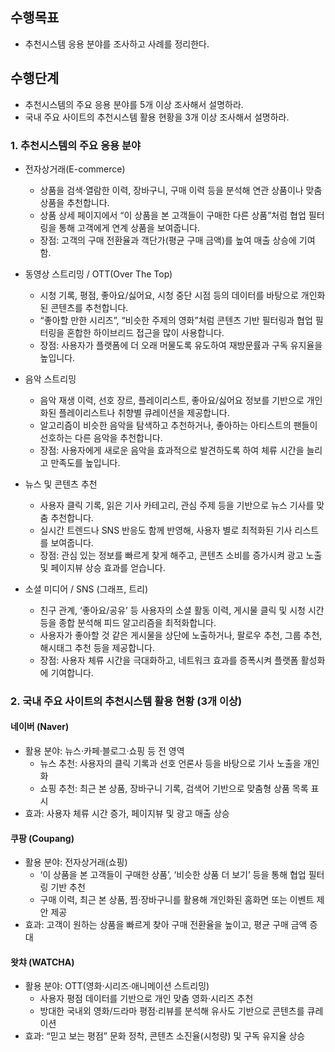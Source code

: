 ## 수행목표
- 추천시스템 응용 분야를 조사하고 사례를 정리한다.

## 수행단계
- 추천시스템의 주요 응용 분야를 5개 이상 조사해서 설명하라.
- 국내 주요 사이트의 추천시스템 활용 현황을 3개 이상 조사해서 설명하라.

### 1. 추천시스템의 주요 응용 분야

- 전자상거래(E-commerce)
    - 상품을 검색·열람한 이력, 장바구니, 구매 이력 등을 분석해 연관 상품이나 맞춤 상품을 추천합니다.
    - 상품 상세 페이지에서 “이 상품을 본 고객들이 구매한 다른 상품”처럼 협업 필터링을 통해 고객에게 연계 상품을 보여줍니다.
    - 장점: 고객의 구매 전환율과 객단가(평균 구매 금액)를 높여 매출 상승에 기여함.

- 동영상 스트리밍 / OTT(Over The Top)
    - 시청 기록, 평점, 좋아요/싫어요, 시청 중단 시점 등의 데이터를 바탕으로 개인화된 콘텐츠를 추천합니다.
    - “좋아할 만한 시리즈”, “비슷한 주제의 영화”처럼 콘텐츠 기반 필터링과 협업 필터링을 혼합한 하이브리드 접근을 많이 사용합니다.
    - 장점: 사용자가 플랫폼에 더 오래 머물도록 유도하여 재방문률과 구독 유지율을 높입니다.

- 음악 스트리밍
    - 음악 재생 이력, 선호 장르, 플레이리스트, 좋아요/싫어요 정보를 기반으로 개인화된 플레이리스트나 취향별 큐레이션을 제공합니다.
    - 알고리즘이 비슷한 음악을 탐색하고 추천하거나, 좋아하는 아티스트의 팬들이 선호하는 다른 음악을 추천합니다.
    - 장점: 사용자에게 새로운 음악을 효과적으로 발견하도록 하여 체류 시간을 늘리고 만족도를 높입니다.

- 뉴스 및 콘텐츠 추천
    - 사용자 클릭 기록, 읽은 기사 카테고리, 관심 주제 등을 기반으로 뉴스 기사를 맞춤 추천합니다.
    - 실시간 트렌드나 SNS 반응도 함께 반영해, 사용자 별로 최적화된 기사 리스트를 보여줍니다.
    - 장점: 관심 있는 정보를 빠르게 찾게 해주고, 콘텐츠 소비를 증가시켜 광고 노출 및 페이지뷰 상승 효과를 얻습니다.

- 소셜 미디어 / SNS (그래프, 트리)
    - 친구 관계, ‘좋아요/공유’ 등 사용자의 소셜 활동 이력, 게시물 클릭 및 시청 시간 등을 종합 분석해 피드 알고리즘을 최적화합니다.
    - 사용자가 좋아할 것 같은 게시물을 상단에 노출하거나, 팔로우 추천, 그룹 추천, 해시태그 추천 등을 제공합니다.
    - 장점: 사용자 체류 시간을 극대화하고, 네트워크 효과를 증폭시켜 플랫폼 활성화에 기여합니다.

### 2. 국내 주요 사이트의 추천시스템 활용 현황 (3개 이상)

#### 네이버 (Naver)

- 활용 분야: 뉴스·카페·블로그·쇼핑 등 전 영역
    - 뉴스 추천: 사용자의 클릭 기록과 선호 언론사 등을 바탕으로 기사 노출을 개인화
    - 쇼핑 추천: 최근 본 상품, 장바구니 기록, 검색어 기반으로 맞춤형 상품 목록 표시
- 효과: 사용자 체류 시간 증가, 페이지뷰 및 광고 매출 상승

#### 쿠팡 (Coupang)

- 활용 분야: 전자상거래(쇼핑)
    - ‘이 상품을 본 고객들이 구매한 상품’, ‘비슷한 상품 더 보기’ 등을 통해 협업 필터링 기반 추천
    - 구매 이력, 최근 본 상품, 찜·장바구니를 활용해 개인화된 홈화면 또는 이벤트 제안 제공
- 효과: 고객이 원하는 상품을 빠르게 찾아 구매 전환율을 높이고, 평균 구매 금액 증대

#### 왓챠 (WATCHA)

- 활용 분야: OTT(영화·시리즈·애니메이션 스트리밍)
    - 사용자 평점 데이터를 기반으로 개인 맞춤 영화·시리즈 추천
    - 방대한 국내외 영화/드라마 평점·리뷰를 분석해 유사도 기반으로 콘텐츠를 큐레이션
- 효과: “믿고 보는 평점” 문화 정착, 콘텐츠 소진율(시청량) 및 구독 유지율 상승
